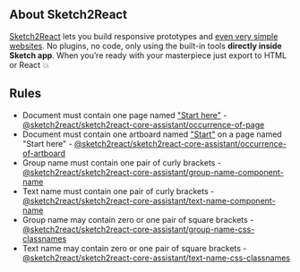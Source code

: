 ## About Sketch2React

[Sketch2React](https://sketch2react.io/) lets you build responsive prototypes and [even very simple websites](https://sketch2react.io/demoupload/artbyastor/index.html). No plugins, no code, only using the built-in tools **directly inside Sketch app**. When you’re ready with your masterpiece just export to HTML or React 💥

## Rules

- Document must contain one page named
  ["Start here"](https://sketch2react.gitbook.io/sketch2react-io/learn/cheat-sheet) -
  [@sketch2react/sketch2react-core-assistant/occurrence-of-page](https://github.com/sketch2react/sketch-assistants/tree/master/core/src/rules/occurrence-of-page)
- Document must contain one artboard named
  ["Start"](https://sketch2react.gitbook.io/sketch2react-io/learn/cheat-sheet) on a page named
  "Start here" -
  [@sketch2react/sketch2react-core-assistant/occurrence-of-artboard](https://github.com/sketch2react/sketch-assistants/tree/master/core/src/rules/occurrence-of-artboard)
- Group name must contain one pair of curly brackets -
  [@sketch2react/sketch2react-core-assistant/group-name-component-name](https://github.com/sketch2react/sketch-assistants/tree/master/core/src/rules/group-name-component-name)
- Text name must contain one pair of curly brackets -
  [@sketch2react/sketch2react-core-assistant/text-name-component-name](https://github.com/sketch2react/sketch-assistants/tree/master/core/src/rules/text-name-component-name)
- Group name may contain zero or one pair of square brackets -
  [@sketch2react/sketch2react-core-assistant/group-name-css-classnames](https://github.com/sketch2react/sketch-assistants/tree/master/core/src/rules/group-name-css-classnames)
- Text name may contain zero or one pair of square brackets -
  [@sketch2react/sketch2react-core-assistant/text-name-css-classnames](https://github.com/sketch2react/sketch-assistants/tree/master/core/src/rules/text-name-css-classnames)
